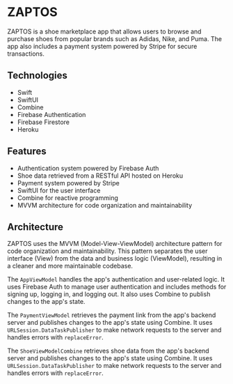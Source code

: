 # ZAPTOS
ZAPTOS is a shoe marketplace app that allows users to browse and purchase shoes from popular brands such as Adidas, Nike, and Puma. The app also includes a payment system powered by Stripe for secure transactions.

## Technologies

- Swift
- SwiftUI
- Combine
- Firebase Authentication
- Firebase Firestore
- Heroku

## Features

- Authentication system powered by Firebase Auth
- Shoe data retrieved from a RESTful API hosted on Heroku
- Payment system powered by Stripe
- SwiftUI for the user interface
- Combine for reactive programming
- MVVM architecture for code organization and maintainability

## Architecture
ZAPTOS uses the MVVM (Model-View-ViewModel) architecture pattern for code organization and maintainability. This pattern separates the user interface (View) from the data and business logic (ViewModel), resulting in a cleaner and more maintainable codebase.

The `AppViewModel` handles the app's authentication and user-related logic. It uses Firebase Auth to manage user authentication and includes methods for signing up, logging in, and logging out. It also uses Combine to publish changes to the app's state.

The `PaymentViewModel` retrieves the payment link from the app's backend server and publishes changes to the app's state using Combine. It uses `URLSession.DataTaskPublisher` to make network requests to the server and handles errors with `replaceError`.

The `ShoeViewModelCombine` retrieves shoe data from the app's backend server and publishes changes to the app's state using Combine. It uses `URLSession.DataTaskPublisher` to make network requests to the server and handles errors with `replaceError`.

